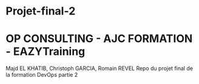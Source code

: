 # Projet-final-2
# OP CONSULTING - AJC FORMATION - EAZYTraining
Majd EL KHATIB, Christoph GARCIA, Romain REVEL
Repo du projet final de la formation DevOps partie 2
